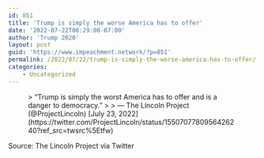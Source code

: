 ```yaml
---
id: 851
title: 'Trump is simply the worse America has to offer'
date: '2022-07-22T08:29:00-07:00'
author: 'Trump 2020'
layout: post
guid: 'https://www.impeachment.network/?p=851'
permalink: /2022/07/22/trump-is-simply-the-worse-america-has-to-offer/
categories:
    - Uncategorized
---
```


<figure class="wp-block-embed is-type-rich is-provider-twitter wp-block-embed-twitter"><div class="wp-block-embed__wrapper">> “Trump is simply the worst America has to offer and is a danger to democracy.”
> 
> — The Lincoln Project (@ProjectLincoln) [July 23, 2022](https://twitter.com/ProjectLincoln/status/1550707780956426240?ref_src=twsrc%5Etfw)

<script async="" charset="utf-8" src="https://platform.twitter.com/widgets.js"></script></div></figure>Source: The Lincoln Project via Twitter